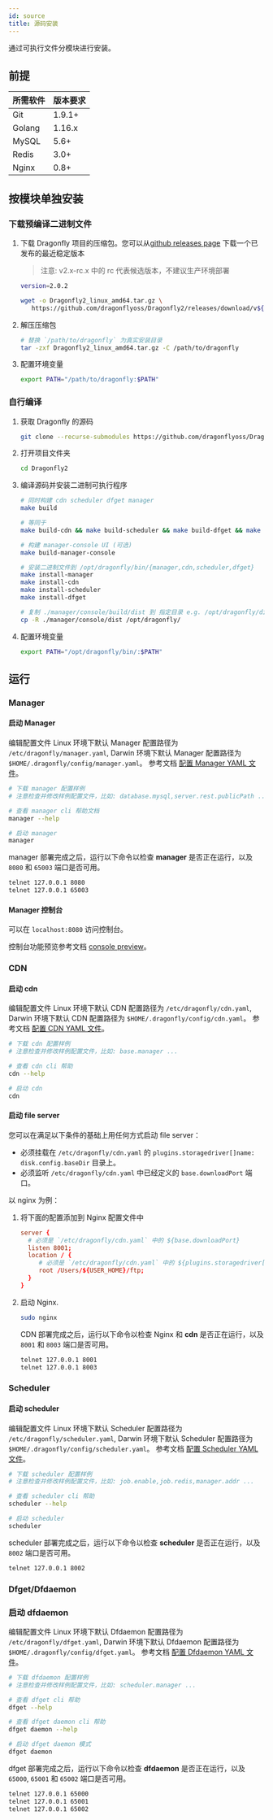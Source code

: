 ```yaml
---
id: source
title: 源码安装
---
```


通过可执行文件分模块进行安装。

## 前提

| 所需软件 | 版本要求 |
| -------- | -------- |
| Git      | 1.9.1+   |
| Golang   | 1.16.x   |
| MySQL    | 5.6+     |
| Redis    | 3.0+     |
| Nginx    | 0.8+     |

## 按模块单独安装

### 下载预编译二进制文件

1. 下载 Dragonfly 项目的压缩包。您可以从[github releases page](https://github.com/dragonflyoss/Dragonfly2/releases) 下载一个已发布的最近稳定版本

   > 注意: v2.x-rc.x 中的 rc 代表候选版本，不建议生产环境部署

   ```bash
   version=2.0.2

   wget -o Dragonfly2_linux_amd64.tar.gz \
      https://github.com/dragonflyoss/Dragonfly2/releases/download/v${version}/Dragonfly2_${version}_linux_amd64.tar.gz
   ```

2. 解压压缩包

   ```bash
   # 替换 `/path/to/dragonfly` 为真实安装目录
   tar -zxf Dragonfly2_linux_amd64.tar.gz -C /path/to/dragonfly
   ```

3. 配置环境变量

   ```bash
   export PATH="/path/to/dragonfly:$PATH"
   ```

### 自行编译

1. 获取 Dragonfly 的源码

   ```bash
   git clone --recurse-submodules https://github.com/dragonflyoss/Dragonfly2.git
   ```

2. 打开项目文件夹

   ```bash
   cd Dragonfly2
   ```

3. 编译源码并安装二进制可执行程序

   ```bash
   # 同时构建 cdn scheduler dfget manager
   make build

   # 等同于
   make build-cdn && make build-scheduler && make build-dfget && make build-manager

   # 构建 manager-console UI (可选)
   make build-manager-console

   # 安装二进制文件到 /opt/dragonfly/bin/{manager,cdn,scheduler,dfget}
   make install-manager
   make install-cdn
   make install-scheduler
   make install-dfget

   # 复制 ./manager/console/build/dist 到 指定目录 e.g. /opt/dragonfly/dist (可选)
   cp -R ./manager/console/dist /opt/dragonfly/
   ```

4. 配置环境变量

   ```bash
   export PATH="/opt/dragonfly/bin/:$PATH"
   ```

## 运行

### Manager

#### 启动 Manager

编辑配置文件 Linux 环境下默认 Manager 配置路径为 `/etc/dragonfly/manager.yaml`, Darwin 环境下默认 Manager 配置路径为 `$HOME/.dragonfly/config/manager.yaml`。
参考文档 [配置 Manager YAML 文件](../../reference/configuration/manager.md)。

```bash
# 下载 manager 配置样例
# 注意检查并修改样例配置文件，比如: database.mysql,server.rest.publicPath ...

# 查看 manager cli 帮助文档
manager --help

# 启动 manager
manager
```

manager 部署完成之后，运行以下命令以检查 **manager** 是否正在运行，以及 `8080` 和 `65003` 端口是否可用。

```bash
telnet 127.0.0.1 8080
telnet 127.0.0.1 65003
```

#### Manager 控制台

可以在 `localhost:8080` 访问控制台。

控制台功能预览参考文档 [console preview](../../reference/manage-console.md)。

### CDN

#### 启动 cdn

编辑配置文件 Linux 环境下默认 CDN 配置路径为 `/etc/dragonfly/cdn.yaml`, Darwin 环境下默认 CDN 配置路径为 `$HOME/.dragonfly/config/cdn.yaml`。
参考文档 [配置 CDN YAML 文件](../../reference/configuration/cdn.md)。

```bash
# 下载 cdn 配置样例
# 注意检查并修改样例配置文件，比如: base.manager ...

# 查看 cdn cli 帮助
cdn --help

# 启动 cdn
cdn
```

#### 启动 file server

您可以在满足以下条件的基础上用任何方式启动 file server：

- 必须挂载在 `/etc/dragonfly/cdn.yaml` 的 `plugins.storagedriver[]name: disk.config.baseDir` 目录上。
- 必须监听 `/etc/dragonfly/cdn.yaml` 中已经定义的 `base.downloadPort` 端口。

以 nginx 为例：

1. 将下面的配置添加到 Nginx 配置文件中

   ```conf
   server {
     # 必须是 `/etc/dragonfly/cdn.yaml` 中的 ${base.downloadPort}
     listen 8001;
     location / {
        # 必须是 `/etc/dragonfly/cdn.yaml` 中的 ${plugins.storagedriver[]name: disk.config.baseDir}
        root /Users/${USER_HOME}/ftp;
     }
   }
   ```

2. 启动 Nginx.

   ```bash
   sudo nginx
   ```

   CDN 部署完成之后，运行以下命令以检查 Nginx 和 **cdn** 是否正在运行，以及 `8001` 和 `8003` 端口是否可用。

   ```bash
   telnet 127.0.0.1 8001
   telnet 127.0.0.1 8003
   ```

### Scheduler

#### 启动 scheduler

编辑配置文件 Linux 环境下默认 Scheduler 配置路径为 `/etc/dragonfly/scheduler.yaml`, Darwin 环境下默认 Scheduler 配置路径为 `$HOME/.dragonfly/config/scheduler.yaml`。
参考文档 [配置 Scheduler YAML 文件](../../reference/configuration/scheduler.md)。

```bash
# 下载 scheduler 配置样例
# 注意检查并修改样例配置文件，比如: job.enable,job.redis,manager.addr ...

# 查看 scheduler cli 帮助
scheduler --help

# 启动 scheduler
scheduler
```

scheduler 部署完成之后，运行以下命令以检查 **scheduler** 是否正在运行，以及 `8002` 端口是否可用。

```bash
telnet 127.0.0.1 8002
```

### Dfget/Dfdaemon

### 启动 dfdaemon

编辑配置文件 Linux 环境下默认 Dfdaemon 配置路径为 `/etc/dragonfly/dfget.yaml`, Darwin 环境下默认 Dfdaemon 配置路径为 `$HOME/.dragonfly/config/dfget.yaml`。
参考文档 [配置 Dfdaemon YAML 文件](../../reference/configuration/dfdaemon.md)。

```bash
# 下载 dfdaemon 配置样例
# 注意检查并修改样例配置文件，比如: scheduler.manager ...

# 查看 dfget cli 帮助
dfget --help

# 查看 dfget daemon cli 帮助
dfget daemon --help

# 启动 dfget daemon 模式
dfget daemon
```

dfget 部署完成之后，运行以下命令以检查 **dfdaemon** 是否正在运行，以及 `65000`, `65001` 和 `65002` 端口是否可用。

```bash
telnet 127.0.0.1 65000
telnet 127.0.0.1 65001
telnet 127.0.0.1 65002
```
